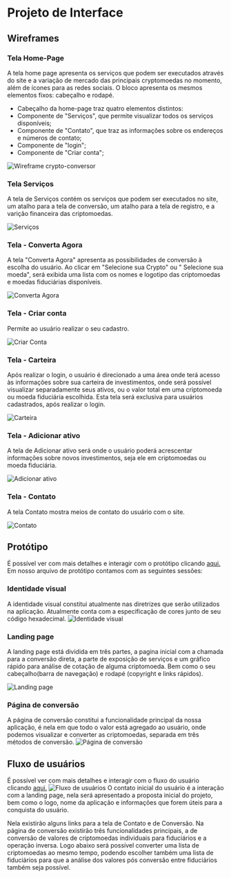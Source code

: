 
# Projeto de Interface

## Wireframes
### Tela Home-Page
A tela home page apresenta os serviços que podem ser executados através do site e a variação de mercado das principais cryptomoedas no momento, além de ícones para as redes sociais. O bloco apresenta os mesmos elementos fixos: cabeçalho e rodapé.

- Cabeçalho da home-page traz quatro elementos distintos:
- Componente de "Serviços", que permite visualizar todos os serviços disponíveis;
- Componente de "Contato", que traz as informações sobre os endereços e números de contato;
- Componente de "login";
- Componente de "Criar conta";

![Wireframe crypto-conversor](img/Wiframe-cryptoConversor.png)

### Tela Serviços
A tela de Serviços contém os serviços que podem ser executados no site, um atalho para a tela de conversão, um atalho para a tela de registro, e a varição financeira das criptomoedas.

![Serviços](img/Wireframe-Servicos.png)

### Tela - Converta Agora
A tela "Converta Agora" apresenta as possibilidades de conversão à escolha do usuário. Ao clicar em "Selecione sua Crypto" ou " Selecione sua moeda", será exibida uma lista com os nomes e logotipo das criptomoedas e moedas fiduciárias disponíveis. 

![Converta Agora](img/Wireframe-ConvertaAgora.png)

### Tela - Criar conta
Permite ao usuário realizar o seu cadastro.

![Criar Conta](img/WireframeCriar%20Conta.png)

### Tela - Carteira
Após realizar o login, o usuário é direcionado a uma área onde terá acesso às informações sobre sua carteira de investimentos, onde será possível visualizar separadamente seus ativos, ou o valor total em uma criptomoeda ou moeda fiduciária escolhida. Esta tela será exclusiva para usuários cadastrados, após realizar o login.

![Carteira](img/WireframeCarteira.png)

### Tela - Adicionar ativo
A tela de Adicionar ativo será onde o usuário poderá acrescentar informações sobre novos investimentos, seja ele em criptomoedas ou moeda fiduciária.

![Adicionar ativo](img/WireframeAdicionarAtivo.png)

### Tela - Contato
A tela Contato mostra meios de contato do usuário com o site.

![Contato](img/WireframeContato.png)

## Protótipo

É possível ver com mais detalhes e interagir com o protótipo clicando 
[aqui.](https://www.figma.com/file/4KEv3TedF6aTZg7BqXaWUy/Crypto-Conversor?node-id=0%3A1) 
Em nosso arquivo de protótipo contamos com as seguintes sessões:
### Identidade visual
A identidade visual constitui atualmente nas diretrizes que serão utilizados na aplicação.
Atualmente conta com a especificação de cores junto de seu código hexadecimal.
![Identidade visual](img/identidade_visual.png)
### Landing page
A landing page está dividida em três partes, a pagina inicial com a chamada para a conversão direta, a parte de exposição de serviços e um gráfico rápido para análise de cotação de alguma criptomoeda.
Bem como o seu cabeçalho(barra de navegação) e rodapé (copyright e links rápidos).

![Landing page](img/landing_page.png)

### Página de conversão
A página de conversão constitui a funcionalidade principal da nossa aplicação, é nela em que todo o valor está agregado ao usuário, onde podemos visualizar e converter as criptomoedas, separada em três métodos de conversão.
![Página de conversão](img/pagina_de_conversão.png)

## Fluxo de usuários  
É possível ver com mais detalhes e interagir com o fluxo do usuário clicando [aqui.](https://whimsical.com/criptoconverter-9NHppfd56ARZFNezT4zYPP)
![Fluxo de usuários](img/user_flow.png)
O contato inicial do usuário é a interação com a landing page, nela será apresentado a proposta inicial do projeto, bem como o logo, nome da aplicação e informações que forem úteis para a conquista do usuário.

Nela existirão alguns links para a tela de Contato e de Conversão.
Na página de conversão existirão três funcionalidades principais, a de conversão de valores de criptomoedas individuais para fiduciários e a operação inversa.
Logo abaixo será possível converter uma lista de criptomoedas ao mesmo tempo, podendo escolher também uma lista de fiduciários para que a análise dos valores pós conversão entre fiduciários também seja possível.
